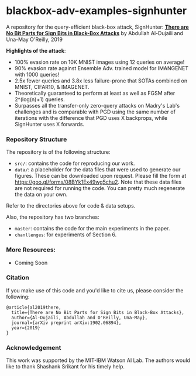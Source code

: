 # blackbox-adv-examples-signhunter
A repository for the query-efficient black-box attack, SignHunter: **[There are No Bit Parts for Sign Bits in Black-Box Attacks](https://arxiv.org/abs/1902.06894v1)** by Abdullah Al-Dujaili and Una-May O'Reilly, 2019


**Highlights of the attack**:
- 100% evasion rate on 10K MNIST images using 12 queries on average!
- 90% evasion rate against Ensemble Adv. trained model for IMANGENET with 1000 queries!
- 2.5x fewer queries and 3.8x less failure-prone that SOTAs combined on MNIST, CIFAR10, & IMAGENET.
- Theoretically guaranteed to perform at least as well as FGSM after 2^(log(n)+1) queries.
- Surpasses all the transfer-only zero-query attacks on Madry's Lab's challenges and is comparable with PGD using the same number of iterations with the difference that PGD uses X backprops, while SignHunter uses X forwards.


### Repository Structure

The repository is of the following structure:
- `src/`: contains the code for reproducing our work.
- `data/`: a placeholder for the data files that were used to generate our figures. These can be downloaded upon request. Please fill the form at <https://goo.gl/forms/08BYk1Ex49wg5chu2>. Note that these data files are not required for running the code. You can pretty much regenerate the data on your own.

Refer to the directories above for code & data setups.

Also, the repository has two branches:
- `master`: contains the code for the main experiments in the paper.
- `chanllenges`: for experiments of Section 6.

### More Resources:

- Coming Soon


### Citation

If you make use of this code and you'd like to cite us, please consider the following:

```
@article{al2019there,
  title={There are No Bit Parts for Sign Bits in Black-Box Attacks},
  author={Al-Dujaili, Abdullah and O'Reilly, Una-May},
  journal={arXiv preprint arXiv:1902.06894},
  year={2019}
}
```

### Acknowledgement 

This work was supported by the MIT-IBM Watson AI Lab.
The authors would like to thank Shashank Srikant for his
timely help.
